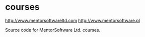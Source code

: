 courses
=======

http://www.mentorsoftwareltd.com
http://www.mentorsoftware.pl

Source code for MentorSoftware Ltd. courses.
